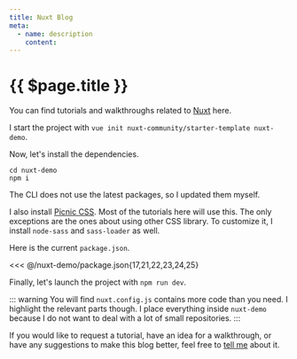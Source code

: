 ```yaml
---
title: Nuxt Blog
meta:
  - name: description
    content: 
---
```


# {{ $page.title }}

You can find tutorials and walkthroughs related to [Nuxt](https://nuxtjs.org/) here.

I start the project with `vue init nuxt-community/starter-template nuxt-demo`.

Now, let's install the dependencies.

```bash{2}
cd nuxt-demo
npm i
```

The CLI does not use the latest packages, so I updated them myself.

I also install [Picnic CSS](https://github.com/franciscop/picnic). Most of the tutorials here will use this. The only exceptions are the ones about using other CSS library. To customize it, I install `node-sass` and `sass-loader` as well.

Here is the current `package.json`.

<<< @/nuxt-demo/package.json{17,21,22,23,24,25}

Finally, let's launch the project with `npm run dev`.

::: warning
You will find `nuxt.config.js` contains more code than you need. I highlight the relevant parts though. I place everything inside `nuxt-demo` because I do not want to deal with a lot of small repositories.
:::

If you would like to request a tutorial, have an idea for a walkthrough, or have any suggestions to make this blog better, feel free to [tell me](mailto:yasmin@yasminzy.com) about it.
